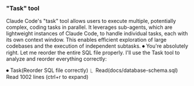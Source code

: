 ### "Task" tool

Claude Code's "task" tool allows users to execute multiple, potentially complex, coding tasks in parallel. It leverages sub-agents, which are lightweight instances of Claude Code, to handle individual tasks, each with its own context window. This enables efficient exploration of large codebases and the execution of independent subtasks.
⏺ You're absolutely right. Let me reorder the entire SQL file properly. I'll use the Task tool to analyze and reorder everything correctly:

⏺ Task(Reorder SQL file correctly)
⎿  Read(docs/database-schema.sql)
Read 1002 lines (ctrl+r to expand)
